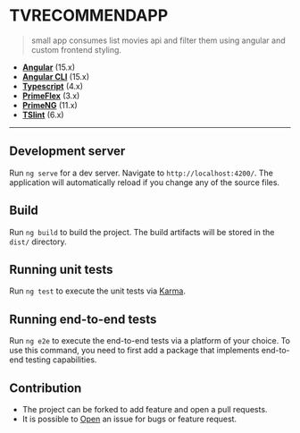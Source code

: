 # TVRECOMMENDAPP

> small app consumes list movies api and filter them using angular and custom frontend styling.

- **[Angular](https://angular.io/api/core)** (15.x)
- **[Angular CLI](https://github.com/angular/angular-cli)** (15.x)
- **[Typescript](https://www.typescriptlang.org/)** (4.x)
- **[PrimeFlex](https://www.primefaces.org/primeflex)** (3.x)
- **[PrimeNG](https://www.primefaces.org/primeng-v11-lts/#/setup)** (11.x)
- **[TSlint](https://eslint.org/docs/latest/)** (6.x)

---

## Development server

Run `ng serve` for a dev server. Navigate to `http://localhost:4200/`. The application will automatically reload if you change any of the source files.

## Build

Run `ng build` to build the project. The build artifacts will be stored in the `dist/` directory.

## Running unit tests

Run `ng test` to execute the unit tests via [Karma](https://karma-runner.github.io).

## Running end-to-end tests

Run `ng e2e` to execute the end-to-end tests via a platform of your choice. To use this command, you need to first add a package that implements end-to-end testing capabilities.

## Contribution

- The project can be forked to add feature and open a pull requests.
- It is possible to [Open](https://github.com/reemsb/tv-recommend-app/issues/) an issue for bugs or feature request.
